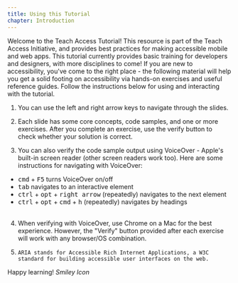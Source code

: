 ```yaml
---
title: Using this Tutorial
chapter: Introduction
---
```

Welcome to the Teach Access Tutorial! This resource is part of the Teach Access Initiative, and provides best practices for making accessible mobile and web apps. This tutorial currently provides basic training for developers and designers, with more disciplines to come! If you are new to accessibility, you've come to the right place - the following material will help you get a solid footing on accessibility via hands-on exercises and useful reference guides. Follow the instructions below for using and interacting with the tutorial.

1. You can use the left and right arrow keys to navigate through the slides.

2. Each slide has some core concepts, code samples, and one or more exercises. After you complete an exercise,
use the verify button to check whether your solution is correct.

3. You can also verify the code sample output using VoiceOver - Apple's built-in screen reader (other screen readers work too). Here are some instructions for navigating with VoiceOver:
  * <kbd>cmd</kbd> + <kbd>F5</kbd> turns VoiceOver on/off
  * <kbd>tab</kbd> navigates to an interactive element
  * <kbd>ctrl</kbd> + <kbd>opt</kbd> + <kbd>right arrow</kbd> (repeatedly) navigates to the next element
  * <kbd>ctrl</kbd> + <kbd>opt</kbd> + <kbd>cmd</kbd> + <kbd>h</kbd> (repeatedly) navigates by headings
<br><br>
4. When verifying with VoiceOver, use Chrome on a Mac for the best experience. However, the "Verify" button provided after each exercise will work with any browser/OS combination.

5.     ARIA stands for Accessible Rich Internet Applications, a W3C standard for building accessible user interfaces on the web.

Happy learning! <i class="fa fa-smile-o"><i class="accessible_elem">Smiley Icon</i></i>
